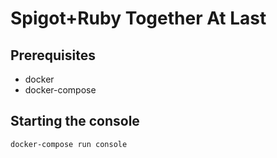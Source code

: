 # Spigot+Ruby Together At Last

## Prerequisites
* docker
* docker-compose


## Starting the console
```
docker-compose run console
```
